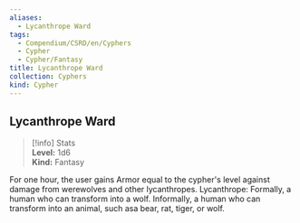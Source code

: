 ```yaml
---
aliases:
  - Lycanthrope Ward
tags:
  - Compendium/CSRD/en/Cyphers
  - Cypher
  - Cypher/Fantasy
title: Lycanthrope Ward
collection: Cyphers
kind: Cypher
---
```

## Lycanthrope Ward  
>[!info] Stats  
> **Level:** 1d6  
> **Kind:** Fantasy
  
For one hour, the user gains Armor equal to the cypher's level against damage from werewolves and other lycanthropes. Lycanthrope: Formally, a human who can transform into a wolf. Informally, a human who can transform into an animal, such asa bear, rat, tiger, or wolf.